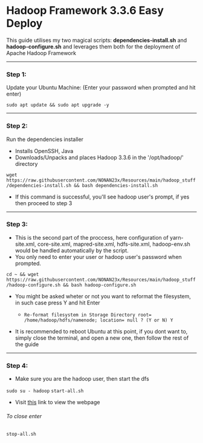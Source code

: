 # Hadoop Framework 3.3.6 Easy Deploy

This guide utilises my two magical scripts: **dependencies-install.sh** and **hadoop-configure.sh** and leverages them both for the deployment of Apache Hadoop Framework

-- -
### Step 1:
Update your Ubuntu Machine:
(Enter your password when prompted and hit enter)

```sudo apt update && sudo apt upgrade -y```

-- -
### Step 2:
Run the dependencies installer 
- Installs OpenSSH, Java
- Downloads/Unpacks and places Hadoop 3.3.6 in the '/opt/hadoop/' directory

```wget https://raw.githubusercontent.com/NONAN23x/Resources/main/hadoop_stuff/dependencies-install.sh && bash dependencies-install.sh```

- If this command is successful, you'll see hadoop user's prompt, if yes then proceed to step 3

-- -
### Step 3:
- This is the second part of the proccess, here configuration of yarn-site.xml, core-site.xml, mapred-site.xml, hdfs-site.xml, hadoop-env.sh would be handled automatically by the script.
- You only need to enter your user or hadoop user's password when prompted.

```cd ~ && wget https://raw.githubusercontent.com/NONAN23x/Resources/main/hadoop_stuff/hadoop-configure.sh && bash hadoop-configure.sh```

- You might be asked wheter or not you want to reformat the filesystem, in such case press Y and hit Enter
  - `Re-format filesystem in Storage Directory root= /home/hadoop/hdfs/namenode; location= null ? (Y or N) Y`

- It is recommended to reboot Ubuntu at this point, if you dont want to, simply close the terminal, and open a new one, then follow the rest of the guide

-- -
### Step 4:
- Make sure you are the hadoop user, then start the dfs

`sudo su - hadoop`
`start-all.sh`

- Visit [this](http://localhost:9870/) link to view the webpage

###### To close enter
`stop-all.sh`
